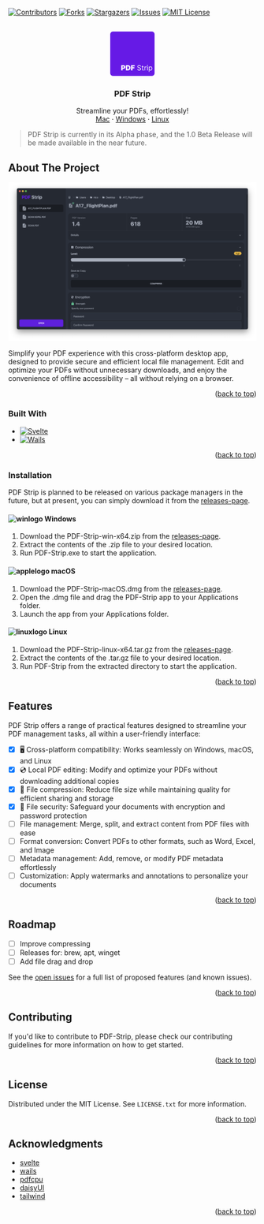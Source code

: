 <!-- Improved compatibility of back to top link: See: https://github.com/othneildrew/Best-README-Template/pull/73 -->

<a name="readme-top"></a>

[![Contributors][contributors-shield]][contributors-url]
[![Forks][forks-shield]][forks-url]
[![Stargazers][stars-shield]][stars-url]
[![Issues][issues-shield]][issues-url]
[![MIT License][license-shield]][license-url]

<!-- PROJECT LOGO -->
<br />
<div align="center">
  <a href="https://github.com/othneildrew/Best-README-Template">
    <img src="./frontend/src/assets/images/logo.svg" alt="Logo" width="90" height="90">
  </a>

  <h3 align="center">PDF Strip</h3>

  <p align="center">
    Streamline your PDFs, effortlessly!
    <br />
    <a href="#">Mac</a>
    ·
    <a href="#">Windows</a>
    ·
    <a href="#">Linux</a>
  </p>
</div>

> PDF Strip is currently in its Alpha phase, and the 1.0 Beta Release will be made available in the near future.

<!-- ABOUT THE PROJECT -->

## About The Project

![PDF Strip Screen Shot][product-screenshot]

Simplify your PDF experience with this cross-platform desktop app, designed to provide secure and efficient local file management. Edit and optimize your PDFs without unnecessary downloads, and enjoy the convenience of offline accessibility – all without relying on a browser.

<p align="right">(<a href="#readme-top">back to top</a>)</p>

### Built With

-   [![Svelte][svelte.dev]][svelte-url]
-   [![Wails][wails.dev]][wails-url]

<p align="right">(<a href="#readme-top">back to top</a>)</p>

### Installation

PDF Strip is planned to be released on various package managers in the future, but at present, you can simply download it from the [releases-page].

#### ![winlogo](https://api.iconify.design/logos:microsoft-windows.svg) Windows

1. Download the PDF-Strip-win-x64.zip from the [releases-page].
2. Extract the contents of the .zip file to your desired location.
3. Run PDF-Strip.exe to start the application.

#### ![applelogo](https://api.iconify.design/logos:apple.svg) macOS

1. Download the PDF-Strip-macOS.dmg from the [releases-page].
2. Open the .dmg file and drag the PDF-Strip app to your Applications folder.
3. Launch the app from your Applications folder.

#### ![linuxlogo](https://api.iconify.design/logos:linux-tux.svg) Linux

1. Download the PDF-Strip-linux-x64.tar.gz from the [releases-page].
2. Extract the contents of the .tar.gz file to your desired location.
3. Run PDF-Strip from the extracted directory to start the application.

<p align="right">(<a href="#readme-top">back to top</a>)</p>

<!-- USAGE EXAMPLES -->

## Features

PDF Strip offers a range of practical features designed to streamline your PDF management tasks, all within a user-friendly interface:

-   [x] 🖥️ Cross-platform compatibility: Works seamlessly on Windows, macOS, and Linux
-   [x] 💿 Local PDF editing: Modify and optimize your PDFs without downloading additional copies
-   [x] 💾 File compression: Reduce file size while maintaining quality for efficient sharing and storage
-   [x] 🔐 File security: Safeguard your documents with encryption and password protection
-   [ ] File management: Merge, split, and extract content from PDF files with ease
-   [ ] Format conversion: Convert PDFs to other formats, such as Word, Excel, and Image
-   [ ] Metadata management: Add, remove, or modify PDF metadata effortlessly
-   [ ] Customization: Apply watermarks and annotations to personalize your documents

<p align="right">(<a href="#readme-top">back to top</a>)</p>

<!-- ROADMAP -->

## Roadmap

-   [ ] Improve compressing
-   [ ] Releases for: brew, apt, winget
-   [ ] Add file drag and drop

See the [open issues](https://github.com/Nico-Mayer/PDF-Strip/issues) for a full list of proposed features (and known issues).

<p align="right">(<a href="#readme-top">back to top</a>)</p>

<!-- CONTRIBUTING -->

## Contributing

If you'd like to contribute to PDF-Strip, please check our contributing guidelines for more information on how to get started.

<p align="right">(<a href="#readme-top">back to top</a>)</p>

<!-- LICENSE -->

## License

Distributed under the MIT License. See `LICENSE.txt` for more information.

<p align="right">(<a href="#readme-top">back to top</a>)</p>

<!-- CONTACT -->

## Acknowledgments

-   [svelte](https://svelte.dev/)
-   [wails](https://wails.io/)
-   [pdfcpu](https://pdfcpu.io/)
-   [daisyUI](https://daisyui.com/)
-   [tailwind](https://tailwindcss.com/)

<p align="right">(<a href="#readme-top">back to top</a>)</p>

<!-- MARKDOWN LINKS & IMAGES -->
<!-- https://www.markdownguide.org/basic-syntax/#reference-style-links -->

[contributors-shield]: https://img.shields.io/github/contributors/Nico-Mayer/PDF-Strip.svg?style=for-the-badge
[contributors-url]: https://github.com/Nico-Mayer/PDF-Strip/graphs/contributors
[forks-shield]: https://img.shields.io/github/forks/Nico-Mayer/PDF-Strip.svg?style=for-the-badge
[forks-url]: https://github.com/Nico-Mayer/PDF-Strip/network/members
[stars-shield]: https://img.shields.io/github/stars/Nico-Mayer/PDF-Strip.svg?style=for-the-badge
[stars-url]: https://github.com/Nico-Mayer/PDF-Strip/stargazers
[issues-shield]: https://img.shields.io/github/issues/Nico-Mayer/PDF-Strip.svg?style=for-the-badge
[issues-url]: https://github.com/Nico-Mayer/PDF-Strip/issues
[license-shield]: https://img.shields.io/github/license/Nico-Mayer/PDF-Strip.svg?style=for-the-badge
[license-url]: https://github.com/Nico-Mayer/PDF-Strip/blob/master/LICENSE.txt
[product-screenshot]: frontend/src/assets/images/app.png
[svelte.dev]: https://img.shields.io/badge/Svelte-4A4A55?style=for-the-badge&logo=svelte&logoColor=FF3E00
[svelte-url]: https://svelte.dev/
[wails.dev]: https://img.shields.io/badge/Go-4A4A55?style=for-the-badge&logo=go&logoColor=29BEB0
[wails-url]: https://wails.io/
[releases-page]: https://github.com/Nico-Mayer/PDF-Strip/releases

